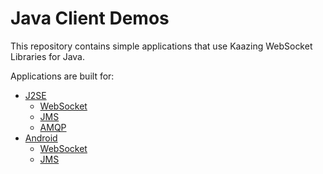 # Java Client Demos

This repository contains simple applications that use Kaazing WebSocket Libraries for Java.

Applications are built for:
- [J2SE](j2se)
  - [WebSocket](j2se/java-ws-demo)
  - [JMS](j2se/java-jms-demo)
  - [AMQP](j2se/java-amqp-demo)
- [Android](android)
  - [WebSocket](android/ws)
  - [JMS](android/jms)

